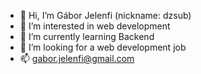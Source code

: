 - 👋 Hi, I’m Gábor Jelenfi (nickname: dzsub)
- 👀 I’m interested in web development
- 🌱 I’m currently learning Backend
- 💞️ I’m looking for a web development job
- 📫 gabor.jelenfi@gmail.com

<!---
gaborjelenfi/gaborjelenfi is a ✨ special ✨ repository because its `README.md` (this file) appears on your GitHub profile.
You can click the Preview link to take a look at your changes.
--->
